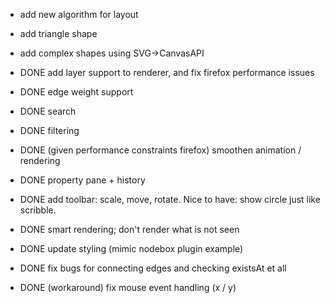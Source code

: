  * add new algorithm for layout
 * add triangle shape 
 * add complex shapes using SVG->CanvasAPI

 * DONE add layer support to renderer, and fix firefox performance issues
 * DONE edge weight support
 * DONE search
 * DONE filtering 
 * DONE (given performance constraints firefox) smoothen animation / rendering
 * DONE property pane + history
 * DONE add toolbar: scale, move, rotate. Nice to have: show circle just like scribble.
 * DONE smart rendering; don't render what is not seen
 * DONE update styling (mimic nodebox plugin example) 
 * DONE fix bugs for connecting edges and checking existsAt et all
 * DONE (workaround) fix mouse event handling (x / y)